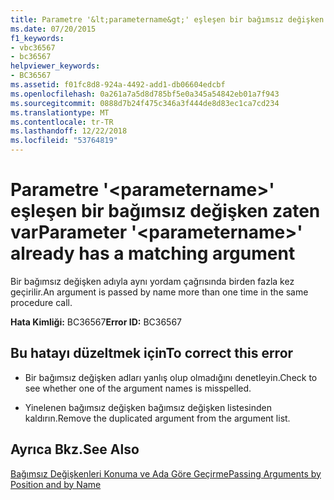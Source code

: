 ```yaml
---
title: Parametre '&lt;parametername&gt;' eşleşen bir bağımsız değişken zaten var
ms.date: 07/20/2015
f1_keywords:
- vbc36567
- bc36567
helpviewer_keywords:
- BC36567
ms.assetid: f01fc8d8-924a-4492-add1-db06604edcbf
ms.openlocfilehash: 0a261a7a5d8d785bf5e0a345a54842eb01a7f943
ms.sourcegitcommit: 0888d7b24f475c346a3f444de8d83ec1ca7cd234
ms.translationtype: MT
ms.contentlocale: tr-TR
ms.lasthandoff: 12/22/2018
ms.locfileid: "53764819"
---
```

# <a name="parameter-ltparameternamegt-already-has-a-matching-argument"></a><span data-ttu-id="4328f-102">Parametre '&lt;parametername&gt;' eşleşen bir bağımsız değişken zaten var</span><span class="sxs-lookup"><span data-stu-id="4328f-102">Parameter '&lt;parametername&gt;' already has a matching argument</span></span>
<span data-ttu-id="4328f-103">Bir bağımsız değişken adıyla aynı yordam çağrısında birden fazla kez geçirilir.</span><span class="sxs-lookup"><span data-stu-id="4328f-103">An argument is passed by name more than one time in the same procedure call.</span></span>  
  
 <span data-ttu-id="4328f-104">**Hata Kimliği:** BC36567</span><span class="sxs-lookup"><span data-stu-id="4328f-104">**Error ID:** BC36567</span></span>  
  
## <a name="to-correct-this-error"></a><span data-ttu-id="4328f-105">Bu hatayı düzeltmek için</span><span class="sxs-lookup"><span data-stu-id="4328f-105">To correct this error</span></span>  
  
-   <span data-ttu-id="4328f-106">Bir bağımsız değişken adları yanlış olup olmadığını denetleyin.</span><span class="sxs-lookup"><span data-stu-id="4328f-106">Check to see whether one of the argument names is misspelled.</span></span>  
  
-   <span data-ttu-id="4328f-107">Yinelenen bağımsız değişken bağımsız değişken listesinden kaldırın.</span><span class="sxs-lookup"><span data-stu-id="4328f-107">Remove the duplicated argument from the argument list.</span></span>  
  
## <a name="see-also"></a><span data-ttu-id="4328f-108">Ayrıca Bkz.</span><span class="sxs-lookup"><span data-stu-id="4328f-108">See Also</span></span>  
 [<span data-ttu-id="4328f-109">Bağımsız Değişkenleri Konuma ve Ada Göre Geçirme</span><span class="sxs-lookup"><span data-stu-id="4328f-109">Passing Arguments by Position and by Name</span></span>](../../visual-basic/programming-guide/language-features/procedures/passing-arguments-by-position-and-by-name.md)
